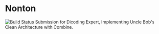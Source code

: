 # Nonton
[![Build Status](https://travis-ci.org/aryasurya21/Nonton.svg?branch=master)](https://travis-ci.org/aryasurya21/Nonton)
Submission for Dicoding Expert, Implementing Uncle Bob's Clean Architecture with Combine.
